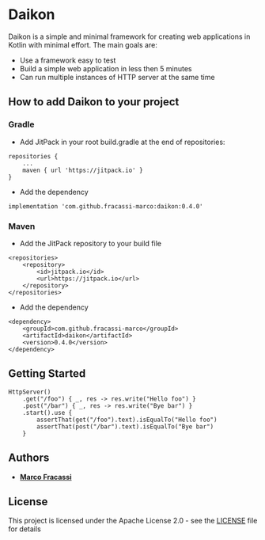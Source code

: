 # Daikon

Daikon is a simple and minimal framework for creating web applications in Kotlin with minimal effort.
The main goals are:
* Use a framework easy to test
* Build a simple web application in less then 5 minutes
* Can run multiple instances of HTTP server at the same time

## How to add Daikon to your project

### Gradle
- Add JitPack in your root build.gradle at the end of repositories:
```
repositories {
    ...
    maven { url 'https://jitpack.io' }
}
```
- Add the dependency
```
implementation 'com.github.fracassi-marco:daikon:0.4.0'
```

### Maven
- Add the JitPack repository to your build file 
```
<repositories>
    <repository>
        <id>jitpack.io</id>
        <url>https://jitpack.io</url>
    </repository>
</repositories>
```
- Add the dependency
```
<dependency>
    <groupId>com.github.fracassi-marco</groupId>
    <artifactId>daikon</artifactId>
    <version>0.4.0</version>
</dependency>
```

## Getting Started
```
HttpServer()
    .get("/foo") { _, res -> res.write("Hello foo") }
    .post("/bar") { _, res -> res.write("Bye bar") }
    .start().use {
        assertThat(get("/foo").text).isEqualTo("Hello foo")
        assertThat(post("/bar").text).isEqualTo("Bye bar")
    }
```

## Authors

* **[Marco Fracassi](https://github.com/fracassi-marco)**

## License

This project is licensed under the Apache License 2.0 - see the [LICENSE](LICENSE) file for details